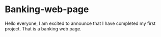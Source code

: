 # Banking-web-page
Hello everyone, I am excited to announce that I have completed my first project. That is a banking web page.
